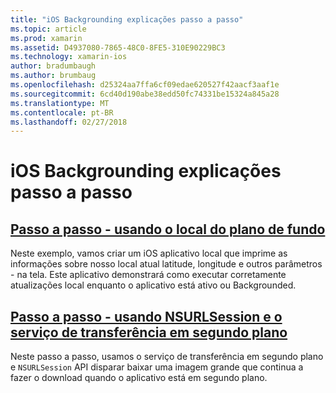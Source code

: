 ```yaml
---
title: "iOS Backgrounding explicações passo a passo"
ms.topic: article
ms.prod: xamarin
ms.assetid: D4937080-7865-48C0-8FE5-310E90229BC3
ms.technology: xamarin-ios
author: bradumbaugh
ms.author: brumbaug
ms.openlocfilehash: d25324aa7ffa6cf09edae620527f42aacf3aaf1e
ms.sourcegitcommit: 6cd40d190abe38edd50fc74331be15324a845a28
ms.translationtype: MT
ms.contentlocale: pt-BR
ms.lasthandoff: 02/27/2018
---
```

# <a name="ios-backgrounding-walkthroughs"></a>iOS Backgrounding explicações passo a passo

##  <a name="walkthrough---using-background-locationiosapp-fundamentalsbackgroundingios-backgrounding-walkthroughslocation-walkthroughmd"></a>[Passo a passo - usando o local do plano de fundo](~/ios/app-fundamentals/backgrounding/ios-backgrounding-walkthroughs/location-walkthrough.md)

Neste exemplo, vamos criar um iOS aplicativo local que imprime as informações sobre nosso local atual latitude, longitude e outros parâmetros - na tela. Este aplicativo demonstrará como executar corretamente atualizações local enquanto o aplicativo está ativo ou Backgrounded.

##  <a name="walkthrough---using-background-transfer-service-and-nsurlsessioniosapp-fundamentalsbackgroundingios-backgrounding-walkthroughsbackground-transfer-walkthroughmd"></a>[Passo a passo - usando NSURLSession e o serviço de transferência em segundo plano](~/ios/app-fundamentals/backgrounding/ios-backgrounding-walkthroughs/background-transfer-walkthrough.md)

Neste passo a passo, usamos o serviço de transferência em segundo plano e `NSURLSession` API disparar baixar uma imagem grande que continua a fazer o download quando o aplicativo está em segundo plano.
